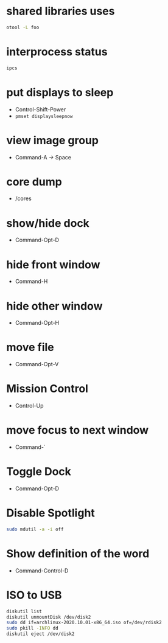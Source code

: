 # shared libraries uses
```sh
otool -L foo
```

# interprocess status
```sh
ipcs
```

# put displays to sleep
* Control-Shift-Power
* `pmset displaysleepnow`

# view image group
* Command-A -> Space

# core dump
* /cores

# show/hide dock
* Command-Opt-D

# hide front window
* Command-H

# hide other window
* Command-Opt-H

# move file
* Command-Opt-V

# Mission Control
* Control-Up

# move focus to next window
* Command-`

# Toggle Dock
* Command-Opt-D

# Disable Spotlight
```sh
sudo mdutil -a -i off
```

# Show definition of the word
* Command-Control-D

# ISO to USB
```sh
diskutil list
diskutil unmountDisk /dev/disk2
sudo dd if=archlinux-2020.10.01-x86_64.iso of=/dev/rdisk2
sudo pkill -INFO dd
diskutil eject /dev/disk2
```
